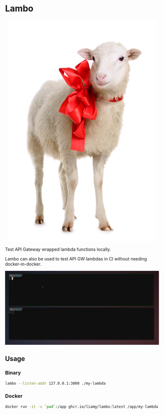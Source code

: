 # Lambo

<p align="center">
	<img src="lamb.jpg">
</p>

Test API Gateway wrapped lambda functions locally.

Lambo can also be used to test API GW lambdas in CI without needing docker-in-docker.

<p align="center">
	<img src="demo.gif">
</p>


## Usage

### Binary

```bash
lambo --listen-addr 127.0.0.1:3000 ./my-lambda
```

### Docker

```bash
docker run -it -v `pwd`:/app ghcr.io/liamg/lambo:latest /app/my-lambda
```


